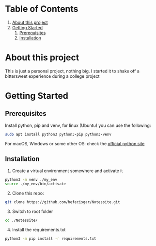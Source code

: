 # Table of Contents

1. [About this project](#about-this-project)
2. [Getting Started](#getting-started)
    1. [Prerequisites](#prerequisites)
    2. [Installation](#installation)


<a name="about-this-project"></a>
# About this project 

This is just a personal project, nothing big. I started it to shake off a 
bittersweet experience during a college project


<a name="getting-started"></a>
# Getting Started

## Prerequisites

Install python, pip and venv, for linux (Ubuntu) you can use the following:
```sh
sudo apt install python3 python3-pip python3-venv
```

<!--
Install pip, for linux (Ubuntu) you can use the following:

```sh
sudo apt install python3-pip
```

Install venv, for linux (Ubuntu) you can use the following:

```sh
sudo apt install python3-venv
```
-->
For macOS, Windows or some other OS: check the [official python site](https://www.python.org/downloads/)

## Installation

1. Create a virtual environment somewhere and activate it
```sh
python3 -m venv ./my_env
source ./my_env/bin/activate
```

2. Clone this repo:

```sh
git clone https://github.com/hefecisgar/Notessite.git
```

3. Switch to root folder
```sh
cd ./Notessite/
``` 

4. Install the requirements.txt
```sh
python3 -m pip install -r requirements.txt
```






